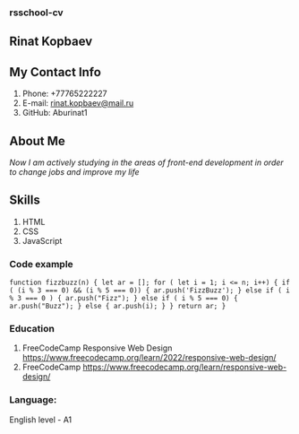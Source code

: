
### rsschool-cv
## Rinat Kopbaev
## My Contact Info 
1. Phone: +77765222227
2. E-mail: rinat.kopbaev@mail.ru
3. GitHub: Aburinat1
## About Me
*Now I am actively studying in the areas of front-end development in order to change jobs and improve my life*
## Skills
1. HTML
2. CSS
3. JavaScript
### Code example
`function fizzbuzz(n)
{
  let ar = [];
  for ( let i = 1; i <= n; i++) {
    if ( (i % 3 === 0) && (i % 5 === 0)) {
      ar.push('FizzBuzz');
    }
    else if ( i % 3 === 0 ) {
      ar.push("Fizz");
    }
    else if ( i % 5 === 0) {
      ar.push("Buzz");
    }
    else {
      ar.push(i);
    }
  }
  return ar;
} `
### Education
1. FreeCodeCamp Responsive Web Design https://www.freecodecamp.org/learn/2022/responsive-web-design/
2.  FreeCodeCamp https://www.freecodecamp.org/learn/responsive-web-design/
### Language:
English level - A1

